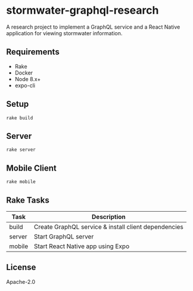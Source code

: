 # stormwater-graphql-research

A research project to implement a GraphQL service and a React Native application
for viewing stormwater information.

## Requirements

* Rake
* Docker
* Node 8.x+
* expo-cli

## Setup

```
rake build
```

## Server

```
rake server
```

## Mobile Client

```
rake mobile
```

## Rake Tasks

| Task | Description |
| ---- | ----------- |
| build | Create GraphQL service & install client dependencies |
| server | Start GraphQL server |
| mobile | Start React Native app using Expo |

## License

Apache-2.0
